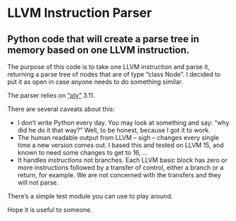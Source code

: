 # LLVM Instruction Parser
## Python code that will create a parse tree in memory based on one LLVM instruction.

The purpose of this code is to take one LLVM instruction and parse it, returning a parse tree of nodes that are of type “class Node”. I decided to put it as open in case anyone needs to do something similar. 

The parser relies on [“ply”]( https://www.dabeaz.com/ply/) 3.11. 

There are several caveats about this:

-	I don’t write Python every day. You may look at something and say: “why did he do it that way?” Well, to be honest, because I got it to work.
-	The human readable output from LLVM – sigh – changes every single time a new version comes out. I based this and tested on LLVM 15, and known to need some changes to get to 16, … 
-	It handles _instructions_ not branches. Each LLVM basic block has zero or more instructions followed by a transfer of control, either a branch or a return, for example. We are not concerned with the transfers and they will not parse.

There’s a simple test module you can use to play around. 

Hope it is useful to someone.

